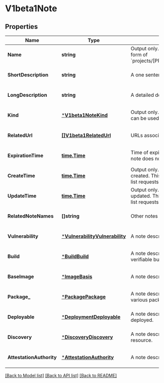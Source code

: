 # V1beta1Note

## Properties
Name | Type | Description | Notes
------------ | ------------- | ------------- | -------------
**Name** | **string** | Output only. The name of the note in the form of &#x60;projects/[PROVIDER_ID]/notes/[NOTE_ID]&#x60;. | [optional] [default to null]
**ShortDescription** | **string** | A one sentence description of this note. | [optional] [default to null]
**LongDescription** | **string** | A detailed description of this note. | [optional] [default to null]
**Kind** | [***V1beta1NoteKind**](v1beta1NoteKind.md) | Output only. The type of analysis. This field can be used as a filter in list requests. | [optional] [default to null]
**RelatedUrl** | [**[]V1beta1RelatedUrl**](v1beta1RelatedUrl.md) | URLs associated with this note. | [optional] [default to null]
**ExpirationTime** | [**time.Time**](time.Time.md) | Time of expiration for this note. Empty if note does not expire. | [optional] [default to null]
**CreateTime** | [**time.Time**](time.Time.md) | Output only. The time this note was created. This field can be used as a filter in list requests. | [optional] [default to null]
**UpdateTime** | [**time.Time**](time.Time.md) | Output only. The time this note was last updated. This field can be used as a filter in list requests. | [optional] [default to null]
**RelatedNoteNames** | **[]string** | Other notes related to this note. | [optional] [default to null]
**Vulnerability** | [***VulnerabilityVulnerability**](vulnerabilityVulnerability.md) | A note describing a package vulnerability. | [optional] [default to null]
**Build** | [***BuildBuild**](buildBuild.md) | A note describing build provenance for a verifiable build. | [optional] [default to null]
**BaseImage** | [***ImageBasis**](imageBasis.md) | A note describing a base image. | [optional] [default to null]
**Package_** | [***PackagePackage**](packagePackage.md) | A note describing a package hosted by various package managers. | [optional] [default to null]
**Deployable** | [***DeploymentDeployable**](deploymentDeployable.md) | A note describing something that can be deployed. | [optional] [default to null]
**Discovery** | [***DiscoveryDiscovery**](discoveryDiscovery.md) | A note describing the initial analysis of a resource. | [optional] [default to null]
**AttestationAuthority** | [***AttestationAuthority**](attestationAuthority.md) | A note describing an attestation role. | [optional] [default to null]

[[Back to Model list]](../README.md#documentation-for-models) [[Back to API list]](../README.md#documentation-for-api-endpoints) [[Back to README]](../README.md)


